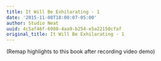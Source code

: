 ```yaml
---
title: It Will Be Exhilarating - 1
date: '2015-11-08T18:00:07-05:00'
author: Studio Neat
uuid: 4c5af46f-6980-4aa9-b254-e5a22150cfaf
original_title: It Will Be Exhilarating - 1
---
```


(Remap highlights to this book after recording video demo)